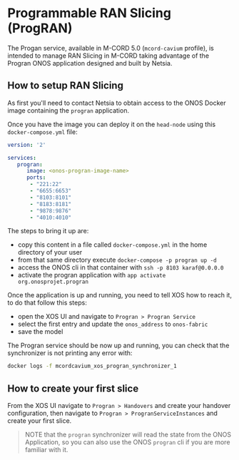 # Programmable RAN Slicing (ProgRAN)

The Progan service, available in M-CORD 5.0 (`mcord-cavium` profile), is intended to manage RAN Slicing in M-CORD
taking advantage of the Progran ONOS application designed and built by Netsia.

## How to setup RAN Slicing

As first you'll need to contact Netsia to obtain access to the ONOS Docker image containing
the `progran` application.

Once you have the image you can deploy it on the `head-node` using this `docker-compose.yml` file:

```yaml
version: '2'

services:
   progran:
      image: <onos-progran-image-name>
      ports:
       - "221:22"
       - "6655:6653"
       - "8103:8101"
       - "8183:8181"
       - "9878:9876"
       - "4010:4010"
```

The steps to bring it up are:
- copy this content in a file called `docker-compose.yml` in the home directory of your user
- from that same directory execute `docker-compose -p progran up -d`
- access the ONOS cli in that container with `ssh -p 8103 karaf@0.0.0.0`
- activate the progran application with `app activate org.onosprojet.progran`

Once the application is up and running, you need to tell XOS how to reach it,
to do that follow this steps:
- open the XOS UI and navigate to `Progran > Progran Service`
- select the first entry and update the `onos_address` to `onos-fabric`
- save the model

The Progran service should be now up and running, you can check that the synchronizer
is not printing any error with:
```bash
docker logs -f mcordcavium_xos_progran_synchronizer_1
```

## How to create your first slice

From the XOS UI navigate to `Progran > Handovers` and create your handover configuration, 
then navigate to `Progran > ProgranServiceInstances` and create your first slice.

> NOTE that the `progran` synchronizer will read the state from the ONOS Application, 
> so you can also use the ONOS `progran` cli if you are more familiar with it.   

